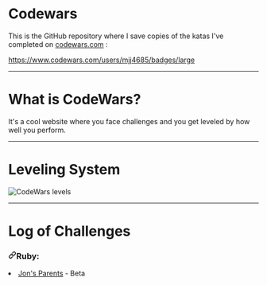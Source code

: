 # Codewars

This is the GitHub repository where I save copies of the katas I've completed on <a href="https://www.codewars.com/" rel="nofollow">codewars.com</a> :

https://www.codewars.com/users/mjj4685/badges/large


---------------------------------------

# What is CodeWars?

It's a cool website where you face challenges and you get leveled by how well you perform.

-------------------------------------
# Leveling System

<img src="https://camo.githubusercontent.com/5f28e2e61b2abbc1144a892d684a6b87e58f5b10526170cf7496012a3dbe08bb/68747470733a2f2f692e696d6775722e636f6d2f566d3737584d762e706e67" alt="CodeWars levels" data-canonical-src="https://i.imgur.com/Vm77XMv.png" style="max-width:100%;">

-----------------------------------

# Log of Challenges

<h3><a id="user-content-javascript" class="anchor" aria-hidden="true" href="#javascript"><svg class="octicon octicon-link" viewBox="0 0 16 16" version="1.1" width="16" height="16" aria-hidden="true"><path fill-rule="evenodd" d="M7.775 3.275a.75.75 0 001.06 1.06l1.25-1.25a2 2 0 112.83 2.83l-2.5 2.5a2 2 0 01-2.83 0 .75.75 0 00-1.06 1.06 3.5 3.5 0 004.95 0l2.5-2.5a3.5 3.5 0 00-4.95-4.95l-1.25 1.25zm-4.69 9.64a2 2 0 010-2.83l2.5-2.5a2 2 0 012.83 0 .75.75 0 001.06-1.06 3.5 3.5 0 00-4.95 0l-2.5 2.5a3.5 3.5 0 004.95 4.95l1.25-1.25a.75.75 0 00-1.06-1.06l-1.25 1.25a2 2 0 01-2.83 0z"></path></svg></a>Ruby:</h3>


<li wfd-id="71"><a href="/hugmanrique/CodeWars/blob/master/js/beta/jon_parents.js">Jon's Parents</a> - Beta</li>
